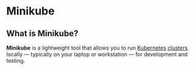 
# Minikube

## What is Minikube?

**Minikube** is a lightweight tool that allows you to run [Kubernetes](../kubernetes/what-is-kubernetes) 
[clusters](../kubernetes/clusters) locally — typically on your laptop or workstation — for development 
and testing.

